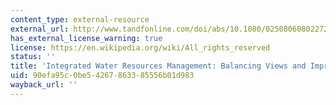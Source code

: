 ```yaml
---
content_type: external-resource
external_url: http://www.tandfonline.com/doi/abs/10.1080/02508060802272820
has_external_license_warning: true
license: https://en.wikipedia.org/wiki/All_rights_reserved
status: ''
title: 'Integrated Water Resources Management: Balancing Views and Improving Practice'
uid: 90efa95c-0be5-4267-8633-85556b01d983
wayback_url: ''
---
```

